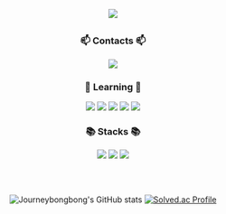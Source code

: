 <div align="center">
   
   ![](https://capsule-render.vercel.app/api?type=wave&color=auto&height=250&section=header&text=LEE%20JIHYEON&fontSize=50&fontAlignY=40)
   
   <h2></h2>
   <div>
      <h3>📫 Contacts 📫</h3>
      <a href="mailto:wlgus4110@gmail.com"><img src="https://img.shields.io/badge/wlgus4110@gmail.com-000000?style=for-the-badge"/></a>
      
   </div>

   <div>
      <h3>🌱 Learning 🌱</h3>
      <img src="https://img.shields.io/badge/javascript-F7DF1E?style=for-the-badge&logo=typescript&logoColor=black"/>
      <img src="https://img.shields.io/badge/typescript-3178C6?style=for-the-badge&logo=typescript&logoColor=white"/>
      <img src="https://img.shields.io/badge/Swift-F05138?style=for-the-badge&logo=Swift&logoColor=white"/>
      <img src="https://img.shields.io/badge/Unity-FFFFFF?style=for-the-badge&logo=Unity&logoColor=black"/>
      <img src="https://img.shields.io/badge/nestjs-E0234E?style=for-the-badge&logo=nestjs&logoColor=black"/>
      </br>
   </div>

   <div>
      <h3>📚 Stacks 📚</h3>
      <img src="https://img.shields.io/badge/C++-00599C?style=for-the-badge&logo=C%2B%2B&logoColor=white"/>
<!--       <img src="https://img.shields.io/badge/Mysql-4479A1?style=for-the-badge&logo=Mysql&logoColor=white"/> -->
      <img src="https://img.shields.io/badge/Python-3776AB?style=for-the-badge&logo=Python&logoColor=white">
      <img src="https://img.shields.io/badge/Docker-2496ED?style=for-the-badge&logo=Docker&logoColor=white">
   </div>

   <h2></h2>
   <br>

   <div>
<!--    <img src="https://github-readme-stats.vercel.app/api/top-langs/?username=Journeybongbong&layout=compact"> -->
   
   ![Journeybongbong's GitHub stats](https://github-readme-stats.vercel.app/api?username=Journeybongbong&show_icons=true&theme=radical)
   [![Solved.ac Profile](http://mazassumnida.wtf/api/v2/generate_badge?boj=wlgus4110)](https://solved.ac/wlgus4110/)  
   </div>
   
</div>


<!--
Here are some ideas to get you started:
- 🔭 I’m currently working on ...
- 👯 I’m looking to collaborate on ...
- 🤔 I’m looking for help with ...
- 💬 Ask me about ...
- 😄 Pronouns: ...
- ⚡ Fun fact: ...

<img src="https://img.shields.io/badge/React-61DAFB?style=flat-square&logo=React&logoColor=white"/>
-->
